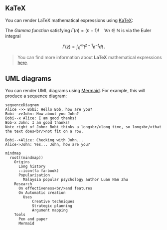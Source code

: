 ## KaTeX

You can render LaTeX mathematical expressions using [KaTeX](https://khan.github.io/KaTeX/):

The *Gamma function* satisfying $\Gamma(n) = (n-1)!\quad\forall n\in\mathbb N$ is via the Euler integral

$$
\Gamma(z) = \int_0^\infty t^{z-1}e^{-t}dt\,.
$$

> You can find more information about **LaTeX** mathematical expressions [here](http://meta.math.stackexchange.com/questions/5020/mathjax-basic-tutorial-and-quick-reference).

## UML diagrams

You can render UML diagrams using [Mermaid](https://mermaidjs.github.io/). For example, this will produce a sequence diagram:

```mermaid
sequenceDiagram
Alice ->> Bobi: Hello Bob, how are you?
Bobi-->>John: How about you John?
Bobi--x Alice: I am good thanks!
Bob-x John: I am good thanks!
Note right of John: Bobi thinks a long<br/>long time, so long<br/>that the text does<br/>not fit on a row.

Bobi-->Alice: Checking with John...
Alice->John: Yes... John, how are you?
```
```mermaid
mindmap
  root((mindmap))
    Origins
      Long history
      ::icon(fa fa-book)
      Popularisation
        Malaysia popular psychology author Luan Nan Zhu
    Research
      On effectiveness<br/>and features
      On Automatic creation
        Uses
            Creative techniques
            Strategic planning
            Argument mapping
    Tools
      Pen and paper
      Mermaid
```
